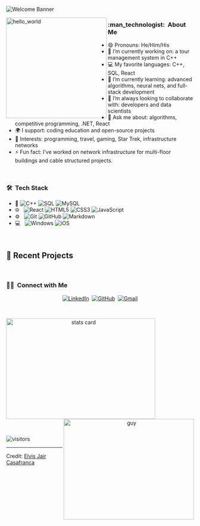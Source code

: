 ![Welcome Banner](banner.gif)

<img align="left" height="270px" alt="hello_world" src="pic.png" />

<h3> :man_technologist: &nbsp;About Me </h3>

- 😄 Pronouns: He/Him/His
- 🔭 I’m currently working on: a tour management system in C++
- 💻 My favorite languages: C++, SQL, React
- 🌱 I’m currently learning: advanced algorithms, neural nets, and full-stack development
- 👯 I’m always looking to collaborate with: developers and data scientists
- 💬 Ask me about: algorithms, competitive programming, .NET, React
- 🌍 I support: coding education and open-source projects
- 💜 Interests: programming, travel, gaming, Star Trek, infrastructure networks
- ⚡ Fun fact: I’ve worked on network infrastructure for multi-floor buildings and cable structured projects.

<br/>

<h3> 🛠 &nbsp;Tech Stack</h3>

- :space_invader:
  ![C++](https://img.shields.io/badge/C++-00599C?style=for-the-badge&logo=c%2B%2B&logoColor=white)
  ![SQL](https://img.shields.io/badge/SQL-317EBA?style=for-the-badge&logo=postgresql&logoColor=white)
  ![MySQL](https://img.shields.io/badge/MySQL-4479A1?style=for-the-badge&logo=mysql&logoColor=white)
- 🌐 &nbsp;
  ![React](https://img.shields.io/badge/React-20232A?style=for-the-badge&logo=react&logoColor=61DAFB)
  ![HTML5](https://img.shields.io/badge/HTML5-E34F26?style=for-the-badge&logo=html5&logoColor=white)
  ![CSS3](https://img.shields.io/badge/CSS3-1572B6?style=for-the-badge&logo=css3&logoColor=white)
  ![JavaScript](https://img.shields.io/badge/JavaScript-323330?style=for-the-badge&logo=javascript&logoColor=F7DF1E)
- ⚙️ &nbsp;
  ![Git](https://img.shields.io/badge/Git-F05032?style=for-the-badge&logo=git&logoColor=white)
  ![GitHub](https://img.shields.io/badge/GitHub-100000?style=for-the-badge&logo=github&logoColor=white)
  ![Markdown](https://img.shields.io/badge/Markdown-000000?style=for-the-badge&logo=markdown&logoColor=white)
- 💻 &nbsp;
  ![Windows](https://img.shields.io/badge/Windows-0078D6?style=for-the-badge&logo=windows&logoColor=white)
  ![iOS](https://img.shields.io/badge/iOS-000000?style=for-the-badge&logo=ios&logoColor=white)

<br/>

## 📝 Recent Projects


<br/>

<h3> 🤝🏻 &nbsp;Connect with Me </h3> 

<p align="center">
<a href="https://www.linkedin.com/in/elvis-casafranca/"><img src="https://img.shields.io/badge/LinkedIn-0077B5?style=for-the-badge&logo=linkedin&logoColor=white" alt="LinkedIn" /></a>&nbsp;
<a href="https://github.com/elviscas"><img src="https://img.shields.io/badge/GitHub-100000?style=for-the-badge&logo=github&logoColor=white" alt="GitHub" /></a>&nbsp;
<a href="mailto:elvis@example.com"><img src="https://img.shields.io/badge/Gmail-D14836?style=for-the-badge&logo=gmail&logoColor=white" alt="Gmail"/></a>
</p>

<br/>

<p>
<a align="center" href="https://github.com/elviscas">
  <img alt="stats card" height="270px" width="400" src="https://github-readme-stats.vercel.app/api?username=elviscas&theme=cobalt&show_icons=true&count_private=true" />
  <img align="right" height="270px" alt="guy" width="350" src="https://i.pinimg.com/originals/e4/26/70/e426702edf874b181aced1e2fa5c6cde.gif" />
</a>
</p>

<br/>

<p>
<img align="center" alt="visitors" src="https://gpvc.arturio.dev/elvisjcb10"/>
</p>

-----
Credit: [Elvis Jair Casafranca](https://github.com/elviscas)
